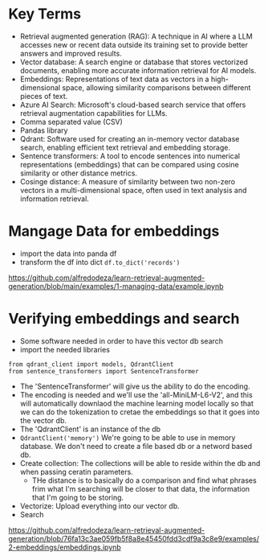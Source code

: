 # Key Terms
- Retrieval augmented generation (RAG): A technique in AI where a LLM accesses new or recent data outside its training set to provide better answers and improved results.
- Vector database: A search engine or database that stores vectorized documents, enabling more accurate information retrieval for AI models.
- Embeddings: Representations of text data as vectors in a high-dimensional space, allowing similarity comparisons between different pieces of text.
- Azure AI Search: Microsoft's cloud-based search service that offers retrieval augmentation capabilities for LLMs.
- Comma separated value (CSV)
- Pandas library
- Qdrant: Software used for creating an in-memory vector database search, enabling efficient text retrieval and embedding storage.
- Sentence transformers: A tool to encode sentences into numerical representations (embeddings) that can be compared using cosine similarity or other distance metrics.
- Cosinge distance: A measure of similarity between two non-zero vectors in a multi-dimensional space, often used in text analysis and information retrieval.

# Mangage Data for embeddings
- import the data into panda df
- transform the df into dict ```df.to_dict('records')```

https://github.com/alfredodeza/learn-retrieval-augmented-generation/blob/main/examples/1-managing-data/example.ipynb

# Verifying embeddings and search
- Some software needed in order to have this vector db search
- import the needed libraries

```
from qdrant_client import models, QdrantClient
from sentence_transformers import SentenceTransformer
```
- The 'SentenceTransformer' will give us the ability to do the encoding.
- The encoding is needed and we'll use the 'all-MiniLM-L6-V2', and this will automatically downlaod the machine learning model locally so that we can do the tokenization to cretae the embeddings so that it goes into the vector db.
- The 'QdrantClient' is an instance of the db
- ```QdrantClient('memory')``` We're going to be able to use in memory database. We don't need to create a file based db or a netword based db.
- Create collection: The collections will be able to reside within the db and when passing ceratin parameters.
  + THe distance is to basically do a comparison and find what phrases frim what I'm searching will be closer to that data, the information that I'm going to be storing.
- Vectorize: Upload everything into our vector db.
- Search

https://github.com/alfredodeza/learn-retrieval-augmented-generation/blob/76fa13c3ae059fb5f8a8e45450fdd3cdf9a3c8e9/examples/2-embeddings/embeddings.ipynb

# 
